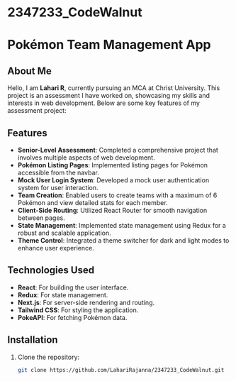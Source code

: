# 2347233_CodeWalnut

# Pokémon Team Management App

## About Me

Hello, I am **Lahari R**, currently pursuing an MCA at Christ University. This project is an assessment I have worked on, showcasing my skills and interests in web development. Below are some key features of my assessment project:

## Features

- **Senior-Level Assessment**: Completed a comprehensive project that involves multiple aspects of web development.
- **Pokémon Listing Pages**: Implemented listing pages for Pokémon accessible from the navbar.
- **Mock User Login System**: Developed a mock user authentication system for user interaction.
- **Team Creation**: Enabled users to create teams with a maximum of 6 Pokémon and view detailed stats for each member.
- **Client-Side Routing**: Utilized React Router for smooth navigation between pages.
- **State Management**: Implemented state management using Redux for a robust and scalable application.
- **Theme Control**: Integrated a theme switcher for dark and light modes to enhance user experience.

## Technologies Used

- **React**: For building the user interface.
- **Redux**: For state management.
- **Next.js**: For server-side rendering and routing.
- **Tailwind CSS**: For styling the application.
- **PokeAPI**: For fetching Pokémon data.

## Installation

1. Clone the repository:

   ```bash
   git clone https://github.com/LahariRajanna/2347233_CodeWalnut.git
